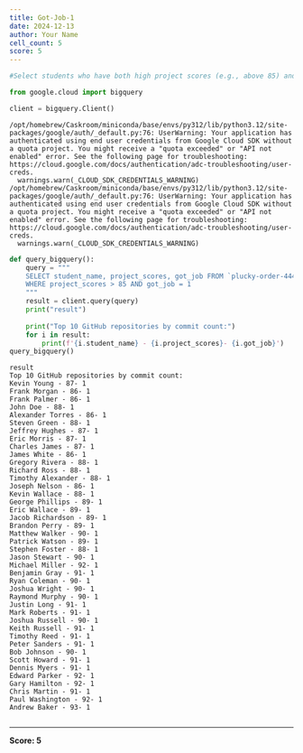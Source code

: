 ```yaml
---
title: Got-Job-1
date: 2024-12-13
author: Your Name
cell_count: 5
score: 5
---
```


```python
#Select students who have both high project scores (e.g., above 85) and got a job.
```


```python
from google.cloud import bigquery
```


```python
client = bigquery.Client()
```

    /opt/homebrew/Caskroom/miniconda/base/envs/py312/lib/python3.12/site-packages/google/auth/_default.py:76: UserWarning: Your application has authenticated using end user credentials from Google Cloud SDK without a quota project. You might receive a "quota exceeded" or "API not enabled" error. See the following page for troubleshooting: https://cloud.google.com/docs/authentication/adc-troubleshooting/user-creds. 
      warnings.warn(_CLOUD_SDK_CREDENTIALS_WARNING)
    /opt/homebrew/Caskroom/miniconda/base/envs/py312/lib/python3.12/site-packages/google/auth/_default.py:76: UserWarning: Your application has authenticated using end user credentials from Google Cloud SDK without a quota project. You might receive a "quota exceeded" or "API not enabled" error. See the following page for troubleshooting: https://cloud.google.com/docs/authentication/adc-troubleshooting/user-creds. 
      warnings.warn(_CLOUD_SDK_CREDENTIALS_WARNING)



```python
def query_bigquery():
    query = """
    SELECT student_name, project_scores, got_job FROM `plucky-order-444214-g8.student_data.student_data_madhuri` 
    WHERE project_scores > 85 AND got_job = 1
    """
    result = client.query(query)
    print("result")
    
    print("Top 10 GitHub repositories by commit count:")
    for i in result:
        print(f'{i.student_name} - {i.project_scores}- {i.got_job}')
query_bigquery()
```

    result
    Top 10 GitHub repositories by commit count:
    Kevin Young - 87- 1
    Frank Morgan - 86- 1
    Frank Palmer - 86- 1
    John Doe - 88- 1
    Alexander Torres - 86- 1
    Steven Green - 88- 1
    Jeffrey Hughes - 87- 1
    Eric Morris - 87- 1
    Charles James - 87- 1
    James White - 86- 1
    Gregory Rivera - 88- 1
    Richard Ross - 88- 1
    Timothy Alexander - 88- 1
    Joseph Nelson - 86- 1
    Kevin Wallace - 88- 1
    George Phillips - 89- 1
    Eric Wallace - 89- 1
    Jacob Richardson - 89- 1
    Brandon Perry - 89- 1
    Matthew Walker - 90- 1
    Patrick Watson - 89- 1
    Stephen Foster - 88- 1
    Jason Stewart - 90- 1
    Michael Miller - 92- 1
    Benjamin Gray - 91- 1
    Ryan Coleman - 90- 1
    Joshua Wright - 90- 1
    Raymond Murphy - 90- 1
    Justin Long - 91- 1
    Mark Roberts - 91- 1
    Joshua Russell - 90- 1
    Keith Russell - 91- 1
    Timothy Reed - 91- 1
    Peter Sanders - 91- 1
    Bob Johnson - 90- 1
    Scott Howard - 91- 1
    Dennis Myers - 91- 1
    Edward Parker - 92- 1
    Gary Hamilton - 92- 1
    Chris Martin - 91- 1
    Paul Washington - 92- 1
    Andrew Baker - 93- 1



```python

```


---
**Score: 5**

